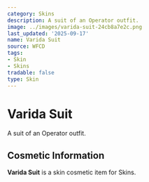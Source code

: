 ```yaml
---
category: Skins
description: A suit of an Operator outfit.
image: ../images/varida-suit-24cb8a7e2c.png
last_updated: '2025-09-17'
name: Varida Suit
source: WFCD
tags:
- Skin
- Skins
tradable: false
type: Skin
---
```


# Varida Suit

A suit of an Operator outfit.

## Cosmetic Information

**Varida Suit** is a skin cosmetic item for Skins.

